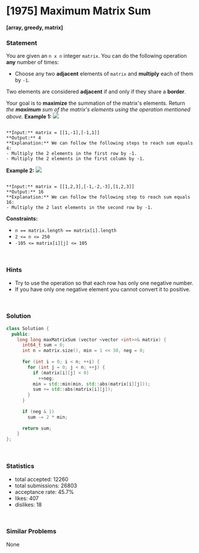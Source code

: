 # [1975] Maximum Matrix Sum

**[array, greedy, matrix]**

### Statement

You are given an `n x n` integer `matrix`. You can do the following operation **any** number of times:

* Choose any two **adjacent** elements of `matrix` and **multiply** each of them by `-1`.



Two elements are considered **adjacent** if and only if they share a **border**.

Your goal is to **maximize** the summation of the matrix's elements. Return *the **maximum** sum of the matrix's elements using the operation mentioned above.*
**Example 1:**
![](https://assets.leetcode.com/uploads/2021/07/16/pc79-q2ex1.png)

```

**Input:** matrix = [[1,-1],[-1,1]]
**Output:** 4
**Explanation:** We can follow the following steps to reach sum equals 4:
- Multiply the 2 elements in the first row by -1.
- Multiply the 2 elements in the first column by -1.

```

**Example 2:**
![](https://assets.leetcode.com/uploads/2021/07/16/pc79-q2ex2.png)

```

**Input:** matrix = [[1,2,3],[-1,-2,-3],[1,2,3]]
**Output:** 16
**Explanation:** We can follow the following step to reach sum equals 16:
- Multiply the 2 last elements in the second row by -1.

```

**Constraints:**
* `n == matrix.length == matrix[i].length`
* `2 <= n <= 250`
* `-105 <= matrix[i][j] <= 105`


<br>

### Hints

- Try to use the operation so that each row has only one negative number.
- If you have only one negative element you cannot convert it to positive.

<br>

### Solution

```cpp
class Solution {
  public:
    long long maxMatrixSum (vector <vector <int>>& matrix) {
      int64_t sum = 0;
      int n = matrix.size(), min = 1 << 30, neg = 0;
      
      for (int i = 0; i < n; ++i) {
        for (int j = 0; j < n; ++j) {
          if (matrix[i][j] < 0)
            ++neg;
          min = std::min(min, std::abs(matrix[i][j]));
          sum += std::abs(matrix[i][j]);
        }
      }
      
      if (neg & 1)
        sum -= 2 * min;
      
      return sum;
    }
};
```

<br>

### Statistics

- total accepted: 12260
- total submissions: 26803
- acceptance rate: 45.7%
- likes: 407
- dislikes: 18

<br>

### Similar Problems

None
